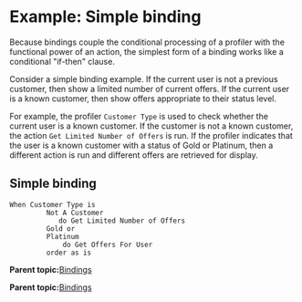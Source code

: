 # Example: Simple binding

Because bindings couple the conditional processing of a profiler with the functional power of an action, the simplest form of a binding works like a conditional "if-then" clause.

Consider a simple binding example. If the current user is not a previous customer, then show a limited number of current offers. If the current user is a known customer, then show offers appropriate to their status level.

For example, the profiler `Customer Type` is used to check whether the current user is a known customer. If the customer is not a known customer, the action `Get Limited Number of Offers` is run. If the profiler indicates that the user is a known customer with a status of Gold or Platinum, then a different action is run and different offers are retrieved for display.

## Simple binding

```
When Customer Type is
  	     Not A Customer
  	        do Get Limited Number of Offers
  	     Gold or
  	     Platinum
  	         do Get Offers For User
  	     order as is
```

**Parent topic:**[Bindings](../pzn/pzn_bindings.md)

**Parent topic:**[Bindings](../pzn/pzn_bindings.md)

